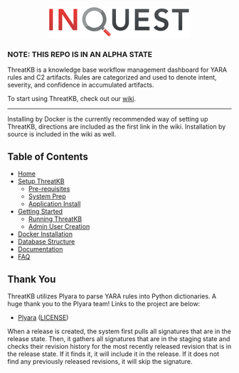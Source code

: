 <p align="center">
  <img src="https://raw.githubusercontent.com/InQuest/ThreatKB/wiki-cleanup/.github/wiki/inquest_logo.svg" />
</p>

### NOTE: THIS REPO IS IN AN ALPHA STATE

ThreatKB is a knowledge base workflow management dashboard for YARA rules and C2 artifacts. Rules are categorized and used to denote intent, severity, and confidence in accumulated artifacts.

To start using ThreatKB, check out our [wiki](https://github.com/InQuest/ThreatKB/wiki).

---

Installing by Docker is the currently recommended way of setting up ThreatKB, directions are included as the first link in the wiki. Installation by source is included in the wiki as well.

## Table of Contents

* [Home](https://github.com/InQuest/ThreatKB/wiki)
* [Setup ThreatKB](https://github.com/InQuest/ThreatKB/wiki/Setup)
  + [Pre-requisites](https://github.com/InQuest/ThreatKB/wiki/Setup#pre-requisites)
  + [System Prep](https://github.com/InQuest/ThreatKB/wiki/Setup#system-prep)
  + [Application Install](https://github.com/InQuest/ThreatKB/wiki/Setup#application-install)
* [Getting Started](https://github.com/InQuest/ThreatKB/wiki/Getting-Started)
  + [Running ThreatKB](https://github.com/InQuest/ThreatKB/wiki/Getting-Started#running-threatkb)
  + [Admin User Creation](https://github.com/InQuest/ThreatKB/wiki/Getting-Started#admin-user-creation)
* [Docker Installation](https://github.com/InQuest/ThreatKB/wiki/Docker)
* [Database Structure](https://github.com/InQuest/ThreatKB/wiki/Database-Structure)
* [Documentation](https://github.com/InQuest/ThreatKB/wiki/Documentation)
* [FAQ](https://github.com/InQuest/ThreatKB/wiki/Frequently-Asked-Questions)

## Thank You
ThreatKB utilizes Plyara to parse YARA rules into Python dictionaries. A huge thank you to the Plyara team! Links to the project are below:

- [Plyara](https://github.com/plyara/plyara) ([LICENSE](https://github.com/plyara/plyara/blob/master/LICENSE))

When a release is created, the system first pulls all signatures that are in the release state. Then, it gathers all signatures that are in the staging state and checks their revision history for the most recently released revision that is in the release state. If it finds it, it will include it in the release. If it does not find any previously released revisions, it will skip the signature.
